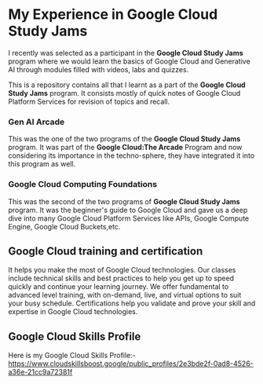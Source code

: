 # My Experience in Google Cloud Study Jams

I recently was selected as a participant in the **Google Cloud Study Jams** program where we would learn the basics of Google Cloud and Generative AI through modules filled with videos, labs and quizzes.

This is a repository contains all that I learnt as a part of the **Google Cloud Study Jams** program. It consists mostly of quick notes of Google Cloud Platform Services for revision of topics and recall. 

### Gen AI Arcade

This was the one of the two programs of the **Google Cloud Study Jams** program. It was part of the **Google Cloud:The Arcade** Program and now considering its importance in the techno-sphere, they have integrated it into this program as well.

### Google Cloud Computing Foundations

This was the second of the two programs of **Google Cloud Study Jams** program. It was the beginner's guide to Google Cloud and gave us a deep dive into many Google Cloud Platform Services like APIs, Google Compute Engine, Google Cloud Buckets,etc.

## Google Cloud training and certification

It helps you make the most of Google Cloud technologies. Our classes include technical skills and best practices to help you get up to speed quickly and continue your learning journey. We offer fundamental to advanced level training, with on-demand, live, and virtual options to suit your busy schedule. Certifications help you validate and prove your skill and expertise in Google Cloud technologies.

## Google Cloud Skills Profile

Here is my Google Cloud Skills Profile:-
<https://www.cloudskillsboost.google/public_profiles/2e3bde2f-0ad8-4526-a36e-21cc9a72381f>
